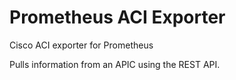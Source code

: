 # Prometheus ACI Exporter

Cisco ACI exporter for Prometheus

Pulls information from an APIC using the REST API.
